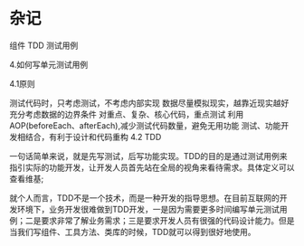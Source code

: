 # 杂记

组件 TDD 测试用例


4.如何写单元测试用例 

4.1原则

测试代码时，只考虑测试，不考虑内部实现
数据尽量模拟现实，越靠近现实越好
充分考虑数据的边界条件
对重点、复杂、核心代码，重点测试
利用AOP(beforeEach、afterEach),减少测试代码数量，避免无用功能
测试、功能开发相结合，有利于设计和代码重构
4.2 TDD

一句话简单来说，就是先写测试，后写功能实现。TDD的目的是通过测试用例来指引实际的功能开发，让开发人员首先站在全局的视角来看待需求。具体定义可以查看维基;

就个人而言，TDD不是一个技术，而是一种开发的指导思想。在目前互联网的开发环境下，业务开发很难做到TDD开发，一是因为需要更多时间编写单元测试用例；二是要求非常了解业务需求；三是要求开发人员有很强的代码设计能力。但是当我们写组件、工具方法、类库的时候，TDD就可以得到很好地使用。